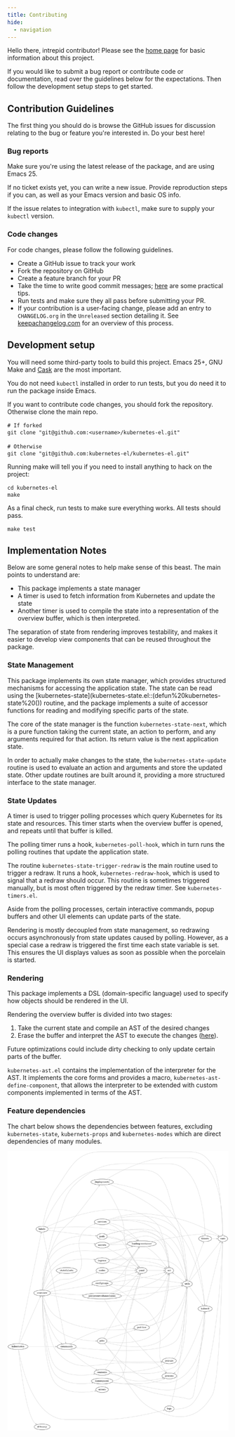 ```yaml
---
title: Contributing
hide:
  - navigation
---
```


Hello there, intrepid contributor! Please see the [home page](index.md)
for basic information about this project.

If you would like to submit a bug report or contribute code or
documentation, read over the guidelines below for the expectations. Then
follow the development setup steps to get started.

## Contribution Guidelines

The first thing you should do is browse the GitHub issues for discussion
relating to the bug or feature you're interested in. Do your best here!

### Bug reports

Make sure you're using the latest release of the package, and are using
Emacs 25.

If no ticket exists yet, you can write a new issue. Provide reproduction
steps if you can, as well as your Emacs version and basic OS info.

If the issue relates to integration with `kubectl`, make sure to supply
your `kubectl` version.

### Code changes

For code changes, please follow the following guidelines.

-   Create a GitHub issue to track your work
-   Fork the repository on GitHub
-   Create a feature branch for your PR
-   Take the time to write good commit messages;
    [here](https://www.freecodecamp.org/news/writing-good-commit-messages-a-practical-guide/)
    are some practical tips.
-   Run tests and make sure they all pass before submitting your PR.
-   If your contribution is a user-facing change, please add an entry to
    `CHANGELOG.org` in the `Unreleased` section detailing it. See
    [keepachangelog.com](https://keepachangelog.com/en/1.0.0/) for an
    overview of this process.

## Development setup

You will need some third-party tools to build this project. Emacs 25+,
GNU Make and [Cask](https://github.com/cask/cask) are the most
important.

You do not need `kubectl` installed in order to run tests, but you do
need it to run the package inside Emacs.

If you want to contribute code changes, you should fork the repository.
Otherwise clone the main repo.

    # If forked
    git clone "git@github.com:<username>/kubernetes-el.git"

    # Otherwise
    git clone "git@github.com:kubernetes-el/kubernetes-el.git"

Running make will tell you if you need to install anything to hack on
the project:

    cd kubernetes-el
    make

As a final check, run tests to make sure everything works. All tests
should pass.

    make test

## Implementation Notes

Below are some general notes to help make sense of this beast. The main
points to understand are:

-   This package implements a state manager
-   A timer is used to fetch information from Kubernetes and update the
    state
-   Another timer is used to compile the state into a representation of
    the overview buffer, which is then interpreted.

The separation of state from rendering improves testability, and makes
it easier to develop view components that can be reused throughout the
package.

### State Management

This package implements its own state manager, which provides structured
mechanisms for accessing the application state. The state can be read
using the
[kubernetes-state](kubernetes-state.el::(defun%20kubernetes-state%20())
routine, and the package implements a suite of accessor functions for
reading and modifying specific parts of the state.

The core of the state manager is the function `kubernetes-state-next`, which is
a pure function taking the current state, an action to perform, and any
arguments required for that action. Its return value is the next application
state.

In order to actually make changes to the state, the `kubernetes-state-update`
routine is used to evaluate an action and arguments and store the updated
state. Other update routines are built around it, providing a more structured
interface to the state manager.

### State Updates

A timer is used to trigger polling processes which query Kubernetes for
its state and resources. This timer starts when the overview buffer is
opened, and repeats until that buffer is killed.

The polling timer runs a hook, `kubernetes-poll-hook`, which in turn
runs the polling routines that update the application state.

The routine `kubernetes-state-trigger-redraw` is the main routine used to
trigger a redraw. It runs a hook, `kubernetes-redraw-hook`, which is used to
signal that a redraw should occur. This routine is sometimes triggered manually,
but is most often triggered by the redraw timer. See `kubernetes-timers.el`.

Aside from the polling processes, certain interactive commands, popup
buffers and other UI elements can update parts of the state.

Rendering is mostly decoupled from state management, so redrawing occurs
asynchronously from state updates caused by polling. However, as a
special case a redraw is triggered the first time each state variable is
set. This ensures the UI displays values as soon as possible when the
porcelain is started.

### Rendering

This package implements a DSL (domain-specific language) used to specify
how objects should be rendered in the UI.

Rendering the overview buffer is divided into two stages:

1.  Take the current state and compile an AST of the desired changes
2.  Erase the buffer and interpret the AST to execute the changes
    ([here](kubernetes.el::;;%20Render%20AST%20Interpreter)).

Future optimizations could include dirty checking to only update certain
parts of the buffer.

`kubernetes-ast.el` contains the implementation of the interpreter for the
AST. It implements the core forms and provides a macro,
`kubernetes-ast-define-component`, that allows the interpreter to be extended
with custom components implemented in terms of the AST.

### Feature dependencies

The chart below shows the dependencies between features, excluding
`kubernetes-state`, `kubernets-props` and `kubernetes-modes` which are
direct dependencies of many modules.

![](assets/project-deps.png)
